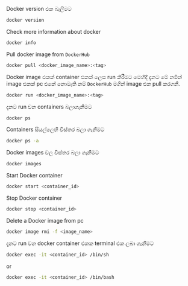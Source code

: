 Docker version එක බැලීමට 
```bash
docker version
```

Check more information about docker
```bash
docker info
```

Pull docker image from `DockerHub`
```bash
docker pull <docker_image_name>:<tag>
```

Docker image එකක් container එකක් ලෙස run කිරීමට
මෙහිදී දැනට මේ නමින් image එකක් pc එකේ නොමැති නම් `DockerHub` මගින් image එක pull කරගනී.
```bash
docker run <docker_image_name>:<tag>
```

දැනට run වන containers බලාගැනීමට
```bash
docker ps
```

Containers සියල්ලෙහි විස්තර බලා ගැනීමට
```bash
docker ps -a
```

Docker images වල විස්තර බලා ගැනීමට
```bash
docker images
```

Start Docker container
```bash
docker start <container_id>
```

Stop Docker container
```bash
docker stop <container_id>
```

Delete a Docker image from pc
```bash
docker image rmi -f <image_name>
```

දැනට run වන docker container එකක terminal එක ලබා ගැනීමට
```bash
docker exec -it <container_id> /bin/sh
```
or

```bash
docker exec -it <container_id> /bin/bash
```
